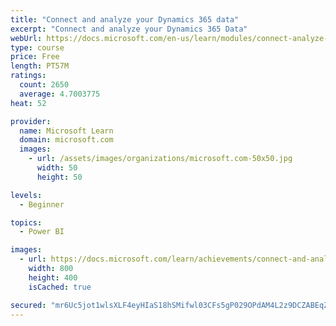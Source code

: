 ```yaml
---
title: "Connect and analyze your Dynamics 365 data​"
excerpt: "Connect and analyze your Dynamics 365 Data​"
webUrl: https://docs.microsoft.com/en-us/learn/modules/connect-analyze-dynamics-365-data/
type: course
price: Free
length: PT57M
ratings:
  count: 2650
  average: 4.7003775
heat: 52

provider:
  name: Microsoft Learn
  domain: microsoft.com
  images:
    - url: /assets/images/organizations/microsoft.com-50x50.jpg
      width: 50
      height: 50

levels:
  - Beginner

topics:
  - Power BI

images:
  - url: https://docs.microsoft.com/learn/achievements/connect-and-analyze-your-microsoft-dynamics-365-data-social.png
    width: 800
    height: 400
    isCached: true

secured: "mr6Uc5jot1wlsXLF4eyHIaS18hSMifwl03CFs5gP029OPdAM4L2z9DCZABEqZjaz12cSN0RRAPJbZezhzkV+vYj18JOcUL611u+L7Q3Knn7iHhfD1kSfCrNZ4TA7cokc7kZ1naUfGoKxvzSWAKzXGPjGSxzP295Nzse1iC2GlHXtCrrdcNpijMB0vuuKrVR3JoXnOn6J/wY+rz0NfhwSpA4wFhZH1S+aQECxN6IU5UD9+iNf6BjlieZ1zDbYNTPWEYsrepcxbwWVjXTf8w5WRHXzZ6zkMe665GuBV1zxtjH/uYdd018R4nnZAgP95c9hvJDElDCsQWqyjWGLo8Oc6GeWib0KeQxcFKPq6Y6Vy8UF/UBDaPM+obC/lp+GoHT0xS3Vgyft3yItjC+AsXs9iPVRU0J5T+fBmMdlh87kT3k=;JtGT1SYL2z2/2ilujL0X6Q=="
---
```


